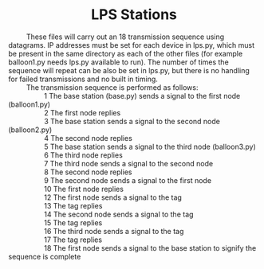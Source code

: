 <h1 align = center> LPS Stations </h1>
&emsp; &emsp; These files will carry out an 18 transmission sequence using datagrams. IP addresses must be set for each device in lps.py, which must be present in the same directory as each of the other files (for example balloon1.py needs lps.py available to run). The number of times the sequence will repeat can be also be set in lps.py, but there is no handling for failed transmissions and no built in timing. 
<br>
&emsp; &emsp; The transmission sequence is performed as follows: <br>
&emsp; &emsp; &emsp; &emsp; 1   The base station (base.py) sends a signal to the first node (balloon1.py) <br>
&emsp; &emsp; &emsp; &emsp; 2   The first node replies <br>
&emsp; &emsp; &emsp; &emsp; 3   The base station sends a signal to the second node (balloon2.py) <br>
&emsp; &emsp; &emsp; &emsp; 4   The second node replies <br>
&emsp; &emsp; &emsp; &emsp; 5   The base station sends a signal to the third node (balloon3.py) <br>
&emsp; &emsp; &emsp; &emsp; 6   The third node replies <br>
&emsp; &emsp; &emsp; &emsp; 7   The third node sends a signal to the second node <br>
&emsp; &emsp; &emsp; &emsp; 8   The second node replies <br>
&emsp; &emsp; &emsp; &emsp; 9   The second node sends a signal to the first node <br>
&emsp; &emsp; &emsp; &emsp; 10  The first node replies <br>
&emsp; &emsp; &emsp; &emsp; 12  The first node sends a signal to the tag <br>
&emsp; &emsp; &emsp; &emsp; 13  The tag replies <br>
&emsp; &emsp; &emsp; &emsp; 14  The second node sends a signal to the tag <br>
&emsp; &emsp; &emsp; &emsp; 15  The tag replies <br>
&emsp; &emsp; &emsp; &emsp; 16  The third node sends a signal to the tag <br>
&emsp; &emsp; &emsp; &emsp; 17  The tag replies <br>
&emsp; &emsp; &emsp; &emsp; 18  The first node sends a signal to the base station to signify the sequence is complete <br>
